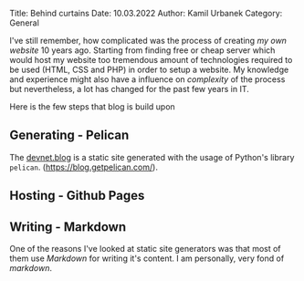 Title: Behind curtains
Date: 10.03.2022
Author: Kamil Urbanek
Category: General

I've still remember, how complicated was the process of creating *my own website* 10 years ago. Starting from finding free or cheap server which would host my website too tremendous amount of technologies required to be used (HTML, CSS and PHP) in order to setup a website. My knowledge and experience might also have a influence on *complexity* of the process but nevertheless, a lot has changed for the past few years in IT.

Here is the few steps that blog is build upon

## Generating - Pelican

The [devnet.blog](https://devnet.blog) is a static site generated with the usage of Python's library `pelican`.  (https://blog.getpelican.com/).



## Hosting - Github Pages




## Writing - Markdown



One of the reasons I've looked at static site generators was that most of them use *Markdown* for writing it's content. I am personally, very fond of *markdown*.